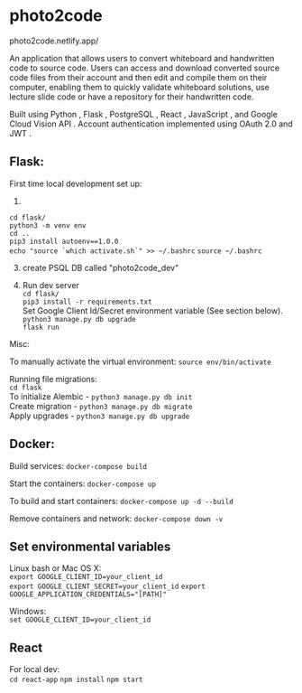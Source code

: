 # photo2code
photo2code.netlify.app/

An application that allows users to convert whiteboard and handwritten code to source code. Users can access and
download converted source code files from their account and then edit and compile them on their computer, enabling them to
quickly validate whiteboard solutions, use lecture slide code or have a repository for their handwritten code.

Built using Python , Flask , PostgreSQL , React , JavaScript , and Google Cloud Vision API . Account authentication
implemented using OAuth 2.0 and JWT .

## Flask:  

First time local development set up:

1)
`cd flask/`  
`python3 -m venv env`  
`cd ..`  
`pip3 install autoenv==1.0.0`  
``echo "source `which activate.sh`" >> ~/.bashrc``
`source ~/.bashrc`

3) create PSQL DB called "photo2code_dev"

4) Run dev server  
`cd flask/`  
`pip3 install -r requirements.txt`  
Set Google Client Id/Secret environment variable (See section below).  
`python3 manage.py db upgrade`  
`flask run`  



Misc:  

To manually activate the virtual environment:
`source env/bin/activate`  

Running file migrations:  
`cd flask`  
To initialize Alembic - `python3 manage.py db init`  
Create migration - `python3 manage.py db migrate`  
Apply upgrades - `python3 manage.py db upgrade`  

## Docker:  
Build services:
`docker-compose build`

Start the containers:
`docker-compose up`

To build and start containers:
`docker-compose up -d --build`

Remove containers and network:
 `docker-compose down -v`

## Set environmental variables

Linux bash or Mac OS X:   
`export GOOGLE_CLIENT_ID=your_client_id`  
`export GOOGLE_CLIENT_SECRET=your_client_id`
`export GOOGLE_APPLICATION_CREDENTIALS="[PATH]"`

Windows:  
`set GOOGLE_CLIENT_ID=your_client_id`  


## React

For local dev:  
`cd react-app`
`npm install`
`npm start`  

